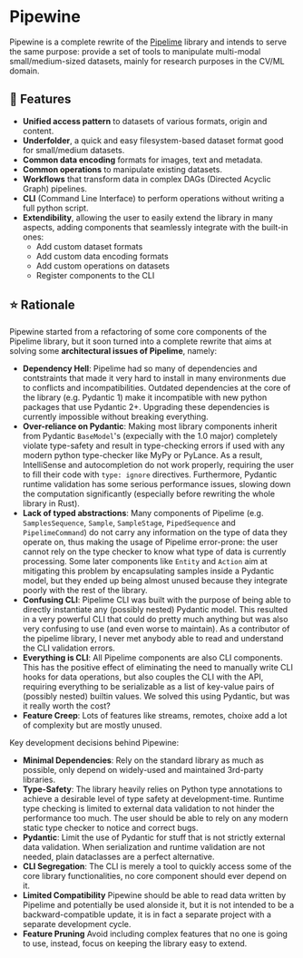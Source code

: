 # Pipewine

Pipewine is a complete rewrite of the [Pipelime](https://github.com/eyecan-ai/pipelime-python.git) library and intends to serve the same purpose: provide a set of tools to manipulate multi-modal small/medium-sized datasets, mainly for research purposes in the CV/ML domain.

## 🚀 Features

- **Unified access pattern** to datasets of various formats, origin and content.
- **Underfolder**, a quick and easy filesystem-based dataset format good for small/medium datasets.
- **Common data encoding** formats for images, text and metadata.
- **Common operations** to manipulate existing datasets.
- **Workflows** that transform data in complex DAGs (Directed Acyclic Graph) pipelines.
- **CLI** (Command Line Interface) to perform operations without writing a full python script.
- **Extendibility**, allowing the user to easily extend the library in many aspects, adding components that seamlessly integrate with the built-in ones:
    - Add custom dataset formats
    - Add custom data encoding formats
    - Add custom operations on datasets
    - Register components to the CLI

## ⭐️ Rationale

Pipewine started from a refactoring of some core components of the Pipelime library, but it soon turned into a complete rewrite that aims at solving some **architectural issues of Pipelime**, namely:

- **Dependency Hell**: Pipelime had so many of dependencies and contstraints that made it very hard to install in many environments due to conflicts and incompatibilities. Outdated dependencies at the core of the library (e.g. Pydantic 1) make it incompatible with new python packages that use Pydantic 2+. Upgrading these dependencies is currently impossible without breaking everything.
- **Over-reliance on Pydantic**: Making most library components inherit from Pydantic `BaseModel`'s (expecially with the 1.0 major) completely violate type-safety and result in type-checking errors if used with any modern python type-checker like MyPy or PyLance. As a result, IntelliSense and autocompletion do not work properly, requiring the user to fill their code with `type: ignore` directives. Furthermore, Pydantic runtime validation has some serious performance issues, slowing down the computation significantly (especially before rewriting the whole library in Rust).
- **Lack of typed abstractions**: Many components of Pipelime (e.g. `SamplesSequence`, `Sample`, `SampleStage`, `PipedSequence` and `PipelimeCommand`) do not carry any information on the type of data they operate on, thus making the usage of Pipelime error-prone: the user cannot rely on the type checker to know what type of data is currently processing. Some later components like `Entity` and `Action` aim at mitigating this problem by encapsulating samples inside a Pydantic model, but they ended up being almost unused because they integrate poorly with the rest of the library.
- **Confusing CLI**: Pipelime CLI was built with the purpose of being able to directly instantiate any (possibly nested) Pydantic model. This resulted in a very powerful CLI that could do pretty much anything but was also very confusing to use (and even worse to maintain). As a contributor of the pipelime library, I never met anybody able to read and understand the CLI validation errors.
- **Everything is CLI**: All Pipelime components are also CLI components. This has the positive effect of eliminating the need to manually write CLI hooks for data operations, but also couples the CLI with the API, requiring everything to be serializable as a list of key-value pairs of (possibly nested) builtin values. We solved this using Pydantic, but was it really worth the cost?
- **Feature Creep**: Lots of features like streams, remotes, choixe add a lot of complexity but are mostly unused. 

Key development decisions behind Pipewine:

- **Minimal Dependencies**: Rely on the standard library as much as possible, only depend on widely-used and maintained 3rd-party libraries. 
- **Type-Safety**: The library heavily relies on Python type annotations to achieve a desirable level of type safety at development-time. Runtime type checking is limited to external data validation to not hinder the performance too much. The user should be able to rely on any modern static type checker to notice and correct bugs. 
- **Pydantic**: Limit the use of Pydantic for stuff that is not strictly external data validation. When serialization and runtime validation are not needed, plain dataclasses are a perfect alternative.
- **CLI Segregation**: The CLI is merely a tool to quickly access some of the core library functionalities, no core component should ever depend on it. 
- **Limited Compatibility** Pipewine should be able to read data written by Pipelime and potentially be used alonside it, but it is not intended to be a backward-compatible update, it is in fact a separate project with a separate development cycle.
- **Feature Pruning** Avoid including complex features that no one is going to use, instead, focus on keeping the library easy to extend. 
